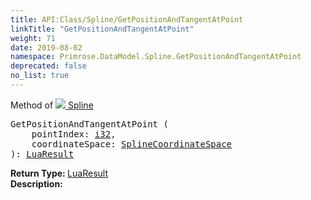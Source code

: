 ```yaml
---
title: API:Class/Spline/GetPositionAndTangentAtPoint
linkTitle: "GetPositionAndTangentAtPoint"
weight: 71
date: 2019-08-02
namespace: Primrose.DataModel.Spline.GetPositionAndTangentAtPoint
deprecated: false
no_list: true
---
```

Method of <a href="/docs/api-reference/Class/Spline"><img src="/icons/silk/curve.png"/>&nbsp;Spline</a>
<pre class="method-declaration">
GetPositionAndTangentAtPoint (
    pointIndex: <a class="type" href="/docs/api-reference/System/Primitives#int32">i32</a>,
    coordinateSpace: <a class="type" href="/docs/api-reference/Enum/SplineCoordinateSpace">SplineCoordinateSpace</a>
): <a class="type" href="/docs/api-reference/Misc/LuaResult">LuaResult</a></pre>
<b>Return Type: </b>
<a class="type" href="/docs/api-reference/Misc/LuaResult">LuaResult</a>
<br/>
<b>Description: </b>